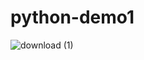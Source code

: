 # python-demo1
![download (1)](https://github.com/user-attachments/assets/61a3f798-1ef3-4553-becf-bcc0a69a84bc)

